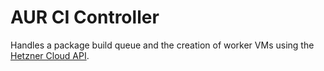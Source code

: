 # AUR CI Controller

Handles a package build queue and the creation of worker VMs using the [Hetzner Cloud API](https://github.com/hetznercloud/hcloud-go).